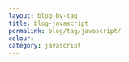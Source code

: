 ```yaml
---
layout: blog-by-tag
title: blog-javascript
permalink: blog/tag/javascript/
colour:
category: javascript
---
```

